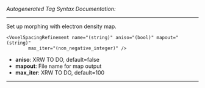 _Autogenerated Tag Syntax Documentation:_

---
Set up morphing with electron density map.

```
<VoxelSpacingRefinement name="(string)" aniso="(bool)" mapout="(string)"
        max_iter="(non_negative_integer)" />
```

-   **aniso**: XRW TO DO, default=false
-   **mapout**: File name for map output
-   **max_iter**: XRW TO DO, default=100

---
